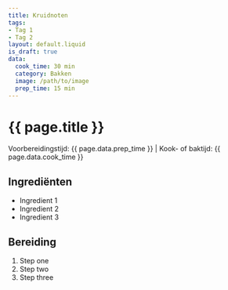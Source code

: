 ```yaml
---
title: Kruidnoten
tags:
- Tag 1
- Tag 2
layout: default.liquid
is_draft: true
data:
  cook_time: 30 min
  category: Bakken
  image: /path/to/image
  prep_time: 15 min
---
```

# {{ page.title }}

Voorbereidingstijd: {{ page.data.prep_time }} | Kook- of baktijd: {{ page.data.cook_time }}

## Ingrediënten
- Ingredient 1
- Ingredient 2
- Ingredient 3

## Bereiding
1. Step one
2. Step two
3. Step three
